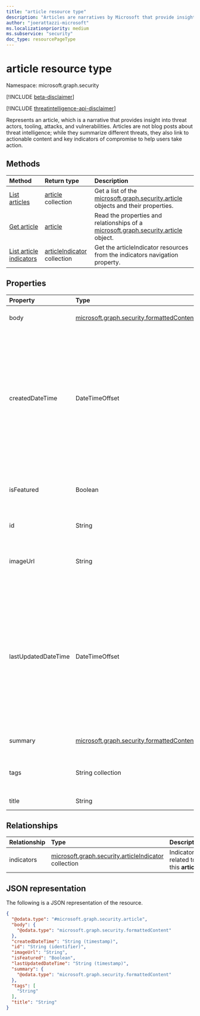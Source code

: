 ```yaml
---
title: "article resource type"
description: "Articles are narratives by Microsoft that provide insight into threat actors, tooling, attacks, and vulnerabilities."
author: "joerattazzi-microsoft"
ms.localizationpriority: medium
ms.subservice: "security"
doc_type: resourcePageType
---
```


# article resource type

Namespace: microsoft.graph.security

[!INCLUDE [beta-disclaimer](../../includes/beta-disclaimer.md)]

[!INCLUDE [threatintelligence-api-disclaimer](../../includes/threatintelligence-api-disclaimer.md)]

Represents an article, which is a narrative that provides insight into threat actors, tooling, attacks, and vulnerabilities. Articles are not blog posts about threat intelligence; while they summarize different threats, they also link to actionable content and key indicators of compromise to help users take action.

## Methods

|Method|Return type|Description|
|:---|:---|:---|
|[List articles](../api/security-threatintelligence-list-articles.md)|[article](../resources/security-article.md) collection|Get a list of the [microsoft.graph.security.article](../resources/security-article.md) objects and their properties.|
|[Get article](../api/security-article-get.md)|[article](../resources/security-article.md)|Read the properties and relationships of a [microsoft.graph.security.article](../resources/security-article.md) object.|
|[List article indicators](../api/security-article-list-indicators.md)|[articleIndicator](../resources/security-articleindicator.md) collection|Get the articleIndicator resources from the indicators navigation property.|

## Properties

|Property|Type|Description|
|:---|:---|:---|
|body|[microsoft.graph.security.formattedContent](../resources/security-formattedcontent.md)|Formatted article contents.|
|createdDateTime|DateTimeOffset|The date and time when this **article** was created. The Timestamp type represents date and time information using ISO 8601 format and is always in UTC time. For example, midnight UTC on Jan 1, 2014 is `2014-01-01T00:00:00Z`.|
|isFeatured|Boolean|Indicates whether this **article** is currently featured by Microsoft.|
|id|String|The system-generated ID for this **article**.|
|imageUrl|String|URL of the header image for this **article**, used for display purposes.|
|lastUpdatedDateTime|DateTimeOffset|The most recent date and time when this **article** was updated. The Timestamp type represents date and time information using ISO 8601 format and is always in UTC time. For example, midnight UTC on Jan 1, 2014 is `2014-01-01T00:00:00Z`.|
|summary|[microsoft.graph.security.formattedContent](../resources/security-formattedcontent.md)|A quick summary of this **article**.|
|tags|String collection|Tags for this **article**, communicating keywords, or key concepts.|
|title|String|The title of this **article**.|

## Relationships

|Relationship|Type|Description|
|:---|:---|:---|
|indicators|[microsoft.graph.security.articleIndicator](../resources/security-articleindicator.md) collection|Indicators related to this **article**.|

## JSON representation

The following is a JSON representation of the resource.
<!-- {
  "blockType": "resource",
  "keyProperty": "id",
  "@odata.type": "microsoft.graph.security.article",
  "openType": false
}
-->
``` json
{
  "@odata.type": "#microsoft.graph.security.article",
  "body": {
    "@odata.type": "microsoft.graph.security.formattedContent"
  },
  "createdDateTime": "String (timestamp)",
  "id": "String (identifier)",
  "imageUrl": "String",
  "isFeatured": "Boolean",
  "lastUpdatedDateTime": "String (timestamp)",
  "summary": {
    "@odata.type": "microsoft.graph.security.formattedContent"
  },
  "tags": [
    "String"
  ],
  "title": "String"
}
```
